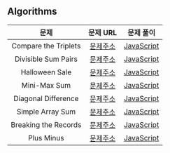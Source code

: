 ## Algorithms

|         문제         |                                                  문제 URL                                                   |                문제 풀이                |
| :------------------: | :---------------------------------------------------------------------------------------------------------: | :-------------------------------------: |
| Compare the Triplets |      [문제주소](https://www.hackerrank.com/challenges/compare-the-triplets/problem?isFullScreen=true)       | [JavaScript](./Compare_the_Triplets.js) |
| Divisible Sum Pairs  |       [문제주소](https://www.hackerrank.com/challenges/divisible-sum-pairs/problem?isFullScreen=true)       | [JavaScript](./Divisible_Sum_Pairs.js)  |
|    Halloween Sale    |         [문제주소](https://www.hackerrank.com/challenges/halloween-sale/problem?isFullScreen=true)          |    [JavaScript](./Halloween_Sale.js)    |
|     Mini-Max Sum     |          [문제주소](https://www.hackerrank.com/challenges/mini-max-sum/problem?isFullScreen=true)           |     [JavaScript](./Mini-Max_Sum.js)     |
| Diagonal Difference  |       [문제주소](https://www.hackerrank.com/challenges/diagonal-difference/problem?isFullScreen=true)       | [JavaScript](./Diagonal_Difference.js)  |
|   Simple Array Sum   |        [문제주소](https://www.hackerrank.com/challenges/simple-array-sum/problem?isFullScreen=true)         |   [JavaScript](./Simple_Array_Sum.js)   |
| Breaking the Records | [문제주소](https://www.hackerrank.com/challenges/breaking-best-and-worst-records/problem?isFullScreen=true) | [JavaScript](./Breaking_the_Records.js) |
|      Plus Minus      |           [문제주소](https://www.hackerrank.com/challenges/plus-minus/problem?isFullScreen=true)            |      [JavaScript](./Plus_Minus.js)      |
